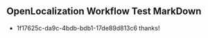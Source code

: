 ## OpenLocalization Workflow Test MarkDown

* 1f17625c-da9c-4bdb-bdb1-17de89d813c6 
thanks!



<!--HONumber=Feb16_HO3-->
